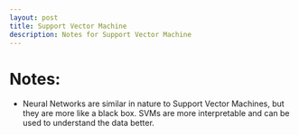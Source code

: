 ```yaml
---
layout: post
title: Support Vector Machine
description: Notes for Support Vector Machine
---
```


# Notes:
- Neural Networks are similar in nature to Support Vector Machines, but they are more like a black box. SVMs are more interpretable and can be used to understand the data better.